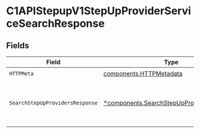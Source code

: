 # C1APIStepupV1StepUpProviderServiceSearchResponse


## Fields

| Field                                                                                                 | Type                                                                                                  | Required                                                                                              | Description                                                                                           |
| ----------------------------------------------------------------------------------------------------- | ----------------------------------------------------------------------------------------------------- | ----------------------------------------------------------------------------------------------------- | ----------------------------------------------------------------------------------------------------- |
| `HTTPMeta`                                                                                            | [components.HTTPMetadata](../../models/components/httpmetadata.md)                                    | :heavy_check_mark:                                                                                    | N/A                                                                                                   |
| `SearchStepUpProvidersResponse`                                                                       | [*components.SearchStepUpProvidersResponse](../../models/components/searchstepupprovidersresponse.md) | :heavy_minus_sign:                                                                                    | Response message for searching step-up providers                                                      |